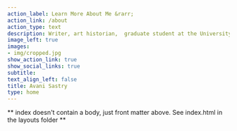 ```yaml
---
action_label: Learn More About Me &rarr;
action_link: /about
action_type: text
description: Writer, art historian,  graduate student at the University of Texas, Austin. 
image_left: true
images:
- img/cropped.jpg
show_action_link: true
show_social_links: true
subtitle:   
text_align_left: false
title: Avani Sastry
type: home
---
```


** index doesn't contain a body, just front matter above.
See index.html in the layouts folder **
